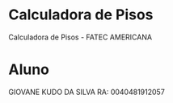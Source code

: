 # Calculadora de Pisos

Calculadora de Pisos - FATEC AMERICANA

# Aluno

GIOVANE KUDO DA SILVA
RA: 0040481912057